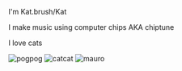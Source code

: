 I'm Kat.brush/Kat

I make music using computer chips AKA chiptune

I love cats

![pogpog](https://c.tenor.com/U4lIQSbkMrYAAAAi/pogfish.gif) ![catcat](https://c.tenor.com/k__Q6orBSb0AAAAi/kiss-cat-smelling-cat.gif) ![mauro](https://c.tenor.com/QEXlUL2IoagAAAAj/hug-%C3%A7orap.gif)

<!---
amiacat/amiacat is a ✨ special ✨ repository because its `README.md` (this file) appears on your GitHub profile.
You can click the Preview link to take a look at your changes.
--->

